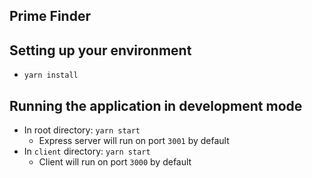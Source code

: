 ## Prime Finder

## Setting up your environment
* `yarn install`

## Running the application in development mode
* In root directory: `yarn start`
  * Express server will run on port `3001` by default
* In `client` directory: `yarn start`
  * Client will run on port `3000` by default

